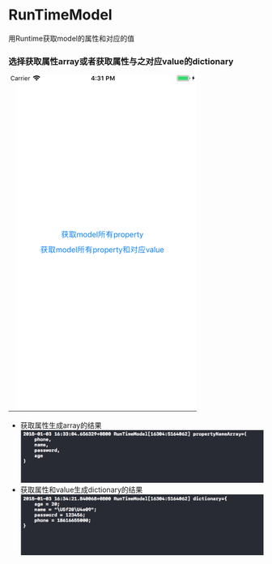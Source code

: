 # RunTimeModel
用Runtime获取model的属性和对应的值
### 选择获取属性array或者获取属性与之对应value的dictionary
![选择获取属性array或者获取属性与之对应value的dictionary](https://github.com/yangguang521/RunTimeModel/blob/master/picture.png)
* 获取属性生成array的结果<br>
![生成propertyNameArray](https://github.com/yangguang521/RunTimeModel/blob/master/propertyArray.png)
* 获取属性和value生成dictionary的结果<br>
![生成propertyAndValueDictionary](https://github.com/yangguang521/RunTimeModel/blob/master/propertyValueDic.png)

